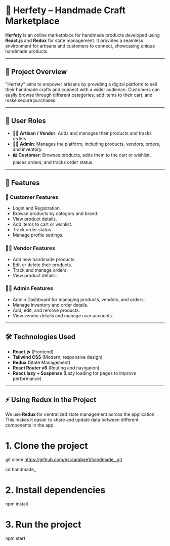 # 🧶 Herfety – Handmade Craft Marketplace

**Herfety** is an online marketplace for handmade products developed using **React.js** and **Redux** for state management. It provides a seamless environment for artisans and customers to connect, showcasing unique handmade products.

---

## 🎯 Project Overview

"Herfety" aims to empower artisans by providing a digital platform to sell their handmade crafts and connect with a wider audience. Customers can easily browse through different categories, add items to their cart, and make secure purchases.

---

## 👥 User Roles

- 👩‍🎨 **Artisan / Vendor**: Adds and manages their products and tracks orders.
- 👨‍💼 **Admin**: Manages the platform, including products, vendors, orders, and inventory.
- 🛍️ **Customer**: Browses products, adds them to the cart or wishlist, places orders, and tracks order status.

---

## 🚀 Features

### 👤 Customer Features

- Login and Registration.
- Browse products by category and brand.
- View product details.
- Add items to cart or wishlist.
- Track order status.
- Manage profile settings.

### 🧑‍🎨 Vendor Features

- Add new handmade products.
- Edit or delete their products.
- Track and manage orders.
- View product details.

### 🧑‍💼 Admin Features

- Admin Dashboard for managing products, vendors, and orders.
- Manage inventory and order details.
- Add, edit, and remove products.
- View vendor details and manage user accounts.

---

## 🛠️ Technologies Used

- **React.js** (Frontend)
- **Tailwind CSS** (Modern, responsive design)
- **Redux** (State Management)
- **React Router v6** (Routing and navigation)
- **React.lazy + Suspense** (Lazy loading for pages to improve performance)

---

## ⚡️ Using **Redux** in the Project

We use **Redux** for centralized state management across the application. This makes it easier to share and update data between different components in the app.

# 1. Clone the project

git clone https://github.com/esraarabee1/handmade_.git

cd handmade\_

# 2. Install dependencies

npm install

# 3. Run the project

npm start
